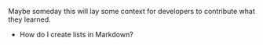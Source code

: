 Maybe someday this will lay some context for developers to contribute what they learned.

* How do I create lists in Markdown?
